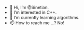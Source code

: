 - 👋 Hi, I’m @Sinetian.
- 👀 I’m interested in C++.
- 🌱 I’m currently learning algorithms.
- 📫 How to reach me ...? No!
